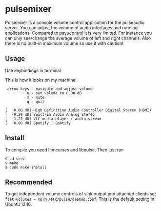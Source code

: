 pulsemixer
==========

Pulsemixer is a console volume control application for the pulseaudio server.
You can adjust the volume of audio interfaces and running applications.
Compared to [pavucontrol](http://freedesktop.org/software/pulseaudio/pavucontrol/) it is very limited.
For instance you can only see/change the average volume of left and right channels.
Also there is no built-in maximum volume so use it with caution!

## Usage

Use keybindings in terminal

This is how it looks on my machine:

     arrow keys - navigate and adjust volume
              n - set volume to 0.00 dB
              m - mute
              q - quit

    [   0.00 dB] High Definition Audio Controller Digital Stereo (HDMI)            
    [  -9.29 dB] Built-in Audio Analog Stereo
    [  -1.22 dB] VLC media player : audio stream
    [   0.00 dB] Spotify : Spotify


## Install

To compile you need libncurses and libpulse. Then just run

    $ cd src/
    $ make
    $ sudo make install

## Recommended

To get independent volume controls of sink output and attached clients set `flat-volumes = no` in `/etc/pulse/daemon.conf`.
This is the default setting in Ubuntu 12.10.
